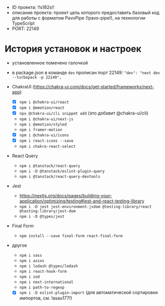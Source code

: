 - ID проекта: !!s182s!!
- описание проекта: проект цель которого предоставить базовый код для работы с форматом PavoPipe (!pavo-pipe!), на технологии TypeScript
- PORT: 22149

# История установок и настроек

- установленное помечено галочкой

- в package.json в команде `dev` прописан порт 22149: `"dev": "next dev --turbopack -p 22149",`

- ChakraUI (https://chakra-ui.com/docs/get-started/frameworks/next-app)
  - [x] `npm i @chakra-ui/react`
  - [x] `npm i @emotion/react`
  - [x] `npx @chakra-ui/cli snippet add` (это добавит @chakra-ui/cli)
  - `npm i @chakra-ui/next-js`
  - `npm i @emotion/styled`
  - `npm i framer-motion`
  - [x] `npm i @chakra-ui/icons`
  - [x] `npm i react-icons --save`
  - `npm i chakra-react-select`
- React Query
  - `npm i @tanstack/react-query`
  - `npm i -D @tanstack/eslint-plugin-query`
  - `npm i @tanstack/react-query-devtools`
- Jest
  - https://nextjs.org/docs/pages/building-your-application/optimizing/testing#jest-and-react-testing-library
  - `npm i -D jest jest-environment-jsdom @testing-library/react @testing-library/jest-dom`
  - `npm i -D @types/jest`
- Final Form
  - `npm install --save final-form react-final-form`
- другое
  - `npm i sass`
  - `npm i axios`
  - `npm i lodash @types/lodash`
  - `npm i react-hook-form`
  - `npm i zod`
  - `npm i next-international`
  - `npm i path-to-regexp`
  - [x] `npm i -D eslint-plugin-import` (для автоматической сортировки импортов, см. !asau177!)
